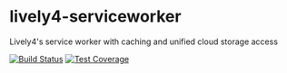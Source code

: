 # lively4-serviceworker
Lively4's service worker with caching and unified cloud storage access

[![Build Status](https://travis-ci.org/LivelyKernel/lively4-serviceworker.svg?branch=master)](https://travis-ci.org/LivelyKernel/lively4-serviceworker) [![Test Coverage](https://codeclimate.com/github/LivelyKernel/lively4-serviceworker/badges/coverage.svg)](https://codeclimate.com/github/LivelyKernel/lively4-serviceworker/coverage)
